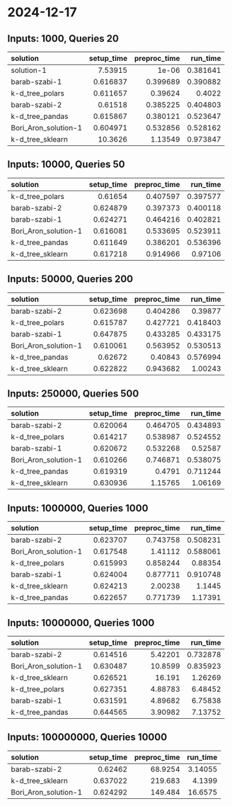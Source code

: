 # 2024-12-17

## Inputs: 1000, Queries 20

| solution             |   setup_time |   preproc_time |   run_time |
|:---------------------|-------------:|---------------:|-----------:|
| solution-1           |     7.53915  |       1e-06    |   0.381641 |
| barab-szabi-1        |     0.616837 |       0.399689 |   0.390882 |
| k-d_tree_polars      |     0.611657 |       0.39624  |   0.4022   |
| barab-szabi-2        |     0.61518  |       0.385225 |   0.404803 |
| k-d_tree_pandas      |     0.615867 |       0.380121 |   0.523647 |
| Bori_Aron_solution-1 |     0.604971 |       0.532856 |   0.528162 |
| k-d_tree_sklearn     |    10.3626   |       1.13549  |   0.973847 |

## Inputs: 10000, Queries 50

| solution             |   setup_time |   preproc_time |   run_time |
|:---------------------|-------------:|---------------:|-----------:|
| k-d_tree_polars      |     0.61654  |       0.407597 |   0.397577 |
| barab-szabi-2        |     0.624879 |       0.397373 |   0.400118 |
| barab-szabi-1        |     0.624271 |       0.464216 |   0.402821 |
| Bori_Aron_solution-1 |     0.616081 |       0.533695 |   0.523911 |
| k-d_tree_pandas      |     0.611649 |       0.386201 |   0.536396 |
| k-d_tree_sklearn     |     0.617218 |       0.914966 |   0.97106  |

## Inputs: 50000, Queries 200

| solution             |   setup_time |   preproc_time |   run_time |
|:---------------------|-------------:|---------------:|-----------:|
| barab-szabi-2        |     0.623698 |       0.404286 |   0.39877  |
| k-d_tree_polars      |     0.615787 |       0.427721 |   0.418403 |
| barab-szabi-1        |     0.647875 |       0.433285 |   0.433175 |
| Bori_Aron_solution-1 |     0.610061 |       0.563952 |   0.530513 |
| k-d_tree_pandas      |     0.62672  |       0.40843  |   0.576994 |
| k-d_tree_sklearn     |     0.622822 |       0.943682 |   1.00243  |

## Inputs: 250000, Queries 500

| solution             |   setup_time |   preproc_time |   run_time |
|:---------------------|-------------:|---------------:|-----------:|
| barab-szabi-2        |     0.620064 |       0.464705 |   0.434893 |
| k-d_tree_polars      |     0.614217 |       0.538987 |   0.524552 |
| barab-szabi-1        |     0.620672 |       0.532268 |   0.52587  |
| Bori_Aron_solution-1 |     0.610266 |       0.746871 |   0.538075 |
| k-d_tree_pandas      |     0.619319 |       0.4791   |   0.711244 |
| k-d_tree_sklearn     |     0.630936 |       1.15765  |   1.06169  |

## Inputs: 1000000, Queries 1000

| solution             |   setup_time |   preproc_time |   run_time |
|:---------------------|-------------:|---------------:|-----------:|
| barab-szabi-2        |     0.623707 |       0.743758 |   0.508231 |
| Bori_Aron_solution-1 |     0.617548 |       1.41112  |   0.588061 |
| k-d_tree_polars      |     0.615993 |       0.858244 |   0.88354  |
| barab-szabi-1        |     0.624004 |       0.877711 |   0.910748 |
| k-d_tree_sklearn     |     0.624213 |       2.00238  |   1.1445   |
| k-d_tree_pandas      |     0.622657 |       0.771739 |   1.17391  |

## Inputs: 10000000, Queries 1000

| solution             |   setup_time |   preproc_time |   run_time |
|:---------------------|-------------:|---------------:|-----------:|
| barab-szabi-2        |     0.614516 |        5.42201 |   0.732878 |
| Bori_Aron_solution-1 |     0.630487 |       10.8599  |   0.835923 |
| k-d_tree_sklearn     |     0.626521 |       16.191   |   1.26269  |
| k-d_tree_polars      |     0.627351 |        4.88783 |   6.48452  |
| barab-szabi-1        |     0.631591 |        4.89682 |   6.75838  |
| k-d_tree_pandas      |     0.644565 |        3.90982 |   7.13752  |

## Inputs: 100000000, Queries 10000

| solution             |   setup_time |   preproc_time |   run_time |
|:---------------------|-------------:|---------------:|-----------:|
| barab-szabi-2        |     0.62462  |        68.9254 |    3.14055 |
| k-d_tree_sklearn     |     0.637022 |       219.683  |    4.1399  |
| Bori_Aron_solution-1 |     0.624292 |       149.484  |   16.6575  |